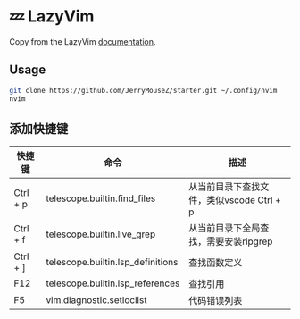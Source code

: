 # 💤 LazyVim

Copy from the LazyVim [documentation](https://lazyvim.github.io/installation).

## Usage
```Bash
git clone https://github.com/JerryMouseZ/starter.git ~/.config/nvim
nvim
```

## 添加快捷键
| 快捷键  | 命令   | 描述   |
|-------------- | -------------- | -------------- |
| Ctrl + p    | telescope.builtin.find_files     | 从当前目录下查找文件，类似vscode Ctrl + p     |
| Ctrl + f    | telescope.builtin.live_grep      | 从当前目录下全局查找，需要安装ripgrep |
| Ctrl + ]    | telescope.builtin.lsp_definitions | 查找函数定义 |
| F12         | telescope.builtin.lsp_references | 查找引用 | 
| F5          | vim.diagnostic.setloclist        | 代码错误列表 |
